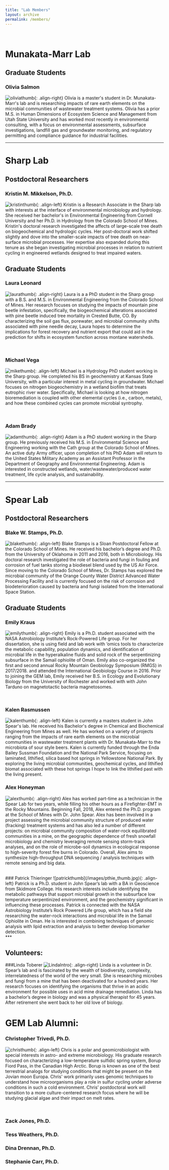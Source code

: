 ```yaml
---
title: "Lab Members"
layout: archive
permalink: /members/
---
```


<br>

# Munakata-Marr Lab

## Graduate Students
### Olivia Salmon

![oliviathumb](/images/osalmon_thumb.jpg){: .align-right} Olivia is a master's student in Dr. Munakata-Marr's lab and is researching impacts of rare earth elements on the microbial communities of wastewater treatment systems. Olivia has a prior M.S. in Human Dimensions of Ecosystem Science and Management from Utah State University and has worked most recently in environmental consulting, with a focus on environmental assessments, subsurface investigations, landfill gas and groundwater monitoring, and regulatory permitting and compliance guidance for industrial facilities.

***


# Sharp Lab
## Postdoctoral Researchers
### Kristin M. Mikkelson, Ph.D.

![kristinthumb](/images/km_thumb.jpg){: .align-left} Kristin is a Research Associate in the Sharp lab with interests at the interface of environmental microbiology and hydrology. She received her bachelor's in Environmental Engineering from Cornell University and her Ph.D. in Hydrology from the Colorado School of Mines. Kristin's doctoral research investigated the affects of large-scale tree death on biogeochemical and hydrologic cycles. Her post-doctoral work shifted slightly and dove into the smaller-scale impacts of tree death on near-surface microbial processes. Her expertise also expanded during this tenure as she began investigating microbial processes in relation to nutrient cycling in engineered wetlands designed to treat impaired waters.


## Graduate Students

### Laura Leonard

![laurathumb](/images/lleonard_thumb.jpg){: .align-right} Laura is a a PhD student in the Sharp group with a B.S. and M.S. in Environmental Engineering from the Colorado School of Mines. Her research focuses on studying the impacts of mountain pine beetle infestation, specifically, the biogeochemical alterations associated with pine beetle induced tree mortality in Crested Butte, CO.  By characterizing the soil gas flux, porewater, and microbial community shifts associated with pine needle decay, Laura hopes to determine the implications for forest recovery and nutrient export that could aid in the prediction for shifts in ecosystem function across montane watersheds.

<br>

### Michael Vega

![mikethumb](/images/mavega_thumb.jpg){: .align-left} Michael is a Hydrology PhD student working in the Sharp group. He completed his BS in geochemistry at Kansas State University, with a particular interest in metal cycling in groundwater. Michael focuses on nitrogen biogeochemistry in a wetland biofilm that treats eutrophic river water.  Specifically, Michael is looking at how nitrogen bioremediation is coupled with other elemental cycles (i.e., carbon, metals), and how these combined cycles can promote microbial syntrophy. 

<br>



### Adam Brady
![adamthumb](/images/Abrady_thumb.jpg){: .align-right} Adam is a PhD student working in the Sharp group. He previously received his M.S. in Environmental Science and Engineering working with the Cath group at the Colorado School of Mines. An active duty Army officer, upon completion of his PhD Adam will return to the United States Military Academy as an Assistant Professor in the Department of Geography and Environmental Engineering. Adam is interested in constructed wetlands, water/wastewater/produced water treatment, life cycle analysis, and sustainability.

***



# Spear Lab
## Postdoctoral Researchers

### Blake W. Stamps, Ph.D.

![blakethumb](/images/bstamps_thumb.jpg){: .align-left} Blake Stamps is a Sloan Postdoctoral Fellow at the Colorado School of Mines. He received his bachelor’s degree and Ph.D. from the University of Oklahoma in 2011 and 2016, both in Microbiology. His doctoral research investigated the role of bacteria and fungi in fouling and corrosion of fuel tanks storing a biodiesel blend used by the US Air Force. Since moving to the Colorado School of Mines, Dr. Stamps has explored the microbial community of the Orange County Water District Advanced Water Processing Facility and is currently focused on the risk of corrosion and biodeterioration caused by bacteria and fungi isolated from the International Space Station.



## Graduate Students

### Emily Kraus

![emilythumb](/images/ekraus_thumb.jpg){: .align-right} Emily is a Ph.D. student associated with the NASA Astrobiology Institute’s Rock-Powered Life group. For her dissertation, she is using field and lab work with ‘omics tools to characterize the metabolic capability, population dynamics, and identification of microbial life in the hyperalkaline fluids and solid rock of the serpentinizing subsurface in the Samail ophiolite of Oman. Emily also co-organized the first and second annual Rocky Mountain Geobiology Symposium (RMGS) in 2017/2018. and attended the International Geobiology Course in 2016. Prior to joining the GEM lab, Emily received her B.S. in Ecology and Evolutionary Biology from the University of Rochester and worked with with John Tarduno on magnetotactic bacteria magnetosomes.

<br>


### Kalen Rasmussen

![kalenthumb](/images/kras_thumb.jpg){: .align-left} Kalen is currently a masters student in John Spear's lab.  He received his Bachelor's degree in Chemical and Biochemical Engineering from Mines as well. He has worked on a variety of projects ranging from the impacts of rare earth elements on the microbial communities in wastewater treatment plants with Dr. Munakata-Marr to the microbiota of sour style beers. Kalen is currently funded through the Enda Bailey Sussman Foundation and the National Park Service, focusing on laminated, lithified, silica based hot springs in Yellowstone National Park. By exploring the living microbial communities, geochemical cycles, and lithified biomat associated with these hot springs I hope to link the lithified past with the living present. 



### Alex Honeyman

![alexthumb](/images/Honeyman_GEM_website2.jpg){: .align-right} Alex has worked part-time as a technician in the Spear Lab for two years, while filling his other hours as a Firefighter-EMT in the Rocky Mountains. Beginning Fall, 2018, Alex entered the Ph.D. program at the School of Mines with Dr. John Spear. Alex has been involved in a project assessing the microbial community structure of produced water (fracking) treatment systems and has also led a number of different projects: on microbial community composition of water-rock equilibrated communities in a mine, on the geographic dependence of fresh snowfall microbiology and chemistry leveraging remote sensing storm-track analyses, and on the role of microbe-soil dynamics in ecological response to high-severity forest fire burns in Colorado. Overall, Alex aims to synthesize high-throughput DNA sequencing / analysis techniques with remote sensing and big data.

<br>
### Patrick Thieringer
![patrickthumb](/images/pthie_thumb.jpg){: .align-left} Patrick is a Ph.D. student in John Spear’s lab with a BA in Geoscience from Skidmore College. His research interests include identifying the metabolic pathways that support microbial growth in the subsurface low temperature serpentinized environment, and the geochemistry significant in influencing these processes. Patrick is connected with the NASA Astrobiology Institute’s Rock Powered Life group, which has a field site researching the water-rock interactions and microbial life in the Samail Ophiolite in Oman. He is interested in combining techniques of genomic analysis with lipid extraction and analysis to better develop biomarker detection.

<br>
***


## Volunteers:

###Linda Toberer
![LindaIntro](/images/blog/Linda_bio.JPG){: .align-right} Linda is a volunteer in Dr. Spear’s lab and is fascinated by the wealth of biodiversity, complexity, interrelatedness of the world of the very small.  She is researching microbes and fungi from a mine that has been deactivated for a hundred years. Her research focuses on identifying the organisms that thrive in an acidic environment for possible uses in acid mine drainage remediation. Linda has a bachelor’s degree in biology and was a physical therapist for 45 years. After retirement she went back to her old love of biology. 




# GEM Lab Alumni:

### Christopher Trivedi, Ph.D.

![christhumb](/images/ctrivedi_thumb.jpg){: .align-left} Chris is a polar and geomicrobiologist with special interests in astro- and extreme microbiology. His graduate research focused on characterizing a low-temperature sulfidic spring system, Borup Fiord Pass, in the Canadian High Arctic. Borup is known as one of the best terrestrial analogs for studying conditions that might be present on the Jovian moon Europa. Chris' work primarily uses genomic techniques to understand how microorganisms play a role in sulfur cycling under adverse conditions in such a cold environment. Chris’ postdoctoral work will transition to a more culture-centered research focus where he will be studying glacial algae and their impact on melt rates.

<br>

### Zack Jones, Ph.D.
### Tess Weathers, Ph.D.
### Dina Drennan, Ph.D.
### Stephanie Carr, Ph.D.